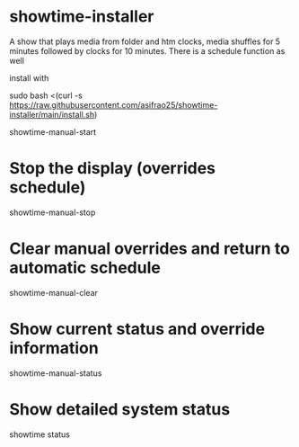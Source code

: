 # showtime-installer
A show that plays media from folder and htm clocks, media shuffles for 5 minutes followed by clocks for 10 minutes. There is a schedule function as well

install with 

sudo bash <(curl -s https://raw.githubusercontent.com/asifrao25/showtime-installer/main/install.sh)

showtime-manual-start

# Stop the display (overrides schedule)  
showtime-manual-stop

# Clear manual overrides and return to automatic schedule
showtime-manual-clear

# Show current status and override information
showtime-manual-status

# Show detailed system status
showtime status
